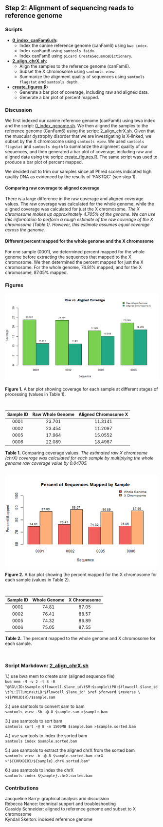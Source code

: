 ## Step 2: Alignment of sequencing reads to reference genome

### Scripts

- **[0_index_canFam6.sh](scripts/0_index_canFam6.sh):**
  - Index the canine reference genome (canFam6) using `bwa index`.
  - Index canFam6 using `samtools faidx`.
  - Index canFam6 using `picard CreateSequenceDictionary`.
- **[2_align_chrX.sh](scripts/2_align_chrX.sh):**
  - Align the samples to the reference genome (canFam6).  
  - Subset the X chromosome using `samtools view`.  
  - Summarize the alignment quality of sequences using `samtools flagstat` and `samtools depth`.  
- **[create_figures.R](scripts/create_figures.R):**
  - Generate a bar plot of coverage, including raw and aligned data.  
  - Generate a bar plot of percent mapped.  


### Discussion

We first indexed our canine reference genome (canFam6) using bwa index and the script: [0_index_genome.sh](scripts/0_index_genome). We then aligned the samples to the reference genome (CanFam6) using the script: [2_align_chrX.sh](scripts/2_align_chrX.sh). Given that the muscular dystrophy disorder that we are investigating is X-linked, we subset by the X chromosome using `samtools view`. We used `samtools flagstat` and `samtools depth` to summarize the alignment quality of our sequences, and then generated a bar plot of coverage, including raw and aligned data using the script: [create_figures.R](scripts/create_figures.R). The same script was used to produce a bar plot of percent mapped.

We decided not to trim our samples since all Phred scores indicated high quality DNA as evidenced by the results of 'FASTQC' (see step 1).
  
#### Comparing raw coverage to aligned coverage

There is a large difference in the raw coverage and aligned coverage values. The raw coverage was calculated for the whole genome, while the aligned coverage was calculated for just the X chromosome. _The X chromosome makes up approximately 4.705% of the genome. We can use this information to perform a rough estimate of the raw coverage of the X chromosome (Table 1). However, this estimate assumes equal coverage across the genome._  

#### Different percent mapped for the whole genome and the X chromosome

For one sample (0001), we determined percent mapped for the whole genome before extracting the sequences that mapped to the X chromosome. We then determined the percent mapped for just the X chromosome. For the whole genome, 74.81% mapped, and for the X chromosome, 87.05% mapped.

### Figures

<img src="analysis/0_figures/2_coverage.png"  alt="Coverage Bar Graph">  

__Figure 1.__ A bar plot showing coverage for each sample at different stages of processing (values in Table 1).  

<br>

| Sample ID | Raw Whole Genome | Aligned Chromosome X |
|:---------:|:----------------:|:--------------------:|
|   0001    |      23.701      |       11.3141        |
|   0002    |      23.454      |       11.2097        |
|   0005    |      17.964      |       15.0552        |
|   0006    |      22.089      |       18.4987        |

__Table 1.__ Comparing coverage values. _The estimated raw X chromsome (chrX) coverage was calculated for each sample by multiplying the whole genome raw coverage value by 0.04705._  

<br>
  
<img src="analysis/0_figures/percent_mapped.png"  alt="Percent Mapped Bar Graph">

__Figure 2.__ A bar plot showing the percent mapped for the X chromosome for each sample (values in Table 2).  

<br>

| Sample ID | Whole Genome | X Chromosome |
|:---------:|:------------:|:------------:|
|   0001    |    74.81     |    87.05     |
|   0002    |    76.41     |    88.57     |
|   0005    |    74.32     |    86.89     |
|   0006    |    75.05     |    87.55     |

__Table 2.__ The percent mapped to the whole genome and X chromosome for each sample.  
  
<br>

### Script Markdown: [2_align_chrX.sh ](scripts/2_align_chrX.sh)
1.) use bwa mem to create sam (aligned sequence file)   
`bwa mem -M -v 2 -t 8 -R "@RG\tID:$sample.$flowcell.$lane_id\tSM:$sample\tPU:$flowcell.$lane_id\tPL:Illumina\tLB:$flowcell.$lane_id" $ref $forward $reverse \   >${PROJDIR}/$sample.sam`
 
2.) use samtools to convert sam to bam  
`samtools view -Sb -@ 8 $sample.sam >$sample.bam`  
  
3.) use samtools to sort bam  
`samtools sort -@ 8 -m 1500MB $sample.bam >$sample.sorted.bam`  
  
4.) use samtools to index the sorted bam  
`samtools index $sample.sorted.bam`
  
5.) use samtools to extract the aligned chrX from the sorted bam  
`samtools view -b -@ 8 $sample.sorted.bam chrX >"${CHRXDIR}/${sample}.chrX.sorted.bam"`  
  
6.) use samtools to index the chrX  
`samtools index ${sample}.chrX.sorted.bam`


### Contributions

Jacqueline Barry: graphical analysis and discussion  
Rebecca Nance: technical support and troubleshooting  
Cassidy Schneider: aligned to reference genome and subset to X chromosome  
Kyndall Skelton: indexed reference genome  
